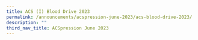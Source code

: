 ```yaml
---
title: ACS (I) Blood Drive 2023
permalink: /announcements/acspression-june-2023/acs-blood-drive-2023/
description: ""
third_nav_title: ACSpression June 2023
---
```

